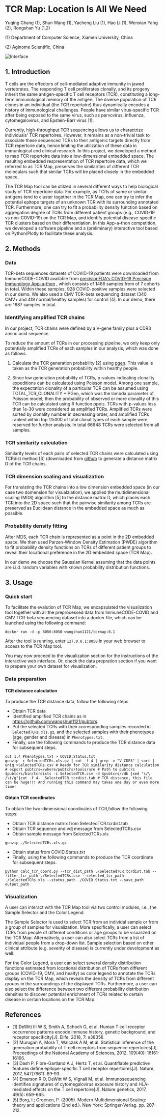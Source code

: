 # TCR Map: Location Is All We Need

Yuqing Chang (1), Shun Wang (1), Yacheng Liu (1), Hao Li (1), Wenxian Yang (2), Rongshan Yu (1,2)

(1) Department of Computer Science, Xiamen University, China 

(2) Aginome Scientific, China

![Interface](sample.png)

## 1. Introduction

T cells are the effectors of cell-mediated adaptive immunity in jawed vertebrates. The responding T cell proliferates clonally, and its progeny inherit the same antigen-specific T cell receptors (TCR), constituting a long-term immunological memory of the antigen. The diverse population of TCR clones in an individual (the TCR repertoire) thus dynamically encodes a history of immunological challenges. People have similar virus-specific TCR after being exposed to the same virus, such as parvovirus, influenza, cytomegalovirus, and Epstein-Barr virus [1].

Currently, high-throughput TCR sequencing allows us to charactrize individuals' TCR repertoires. However, it remains as a non-trivial task to associate these sequenced TCRs to their antigenic targets directly from TCR repertoire data, hence limiting the utilization of these data in immunlogical and clinical research.  In this project, we developed a method to map TCR repertoire data into a low-dimensional embedded space. The resulting embedded respresentation of TCR repertoire data, which we referred to as TCR Map, preserves the similarities of different TCR moleculars such that similar TCRs will be placed closely in the embedded space.   

The TCR Map tool can be utilzed in several different ways to help biological study of TCR repertoire data. For example, as TCRs of same or similar antigens tend to cluster together in the TCR Map, one can try to infer the potential epitope targets of an unknown TCR with its surrounding annotated TCR. Furthermore, one can try to fit a probability density function based on aggregation degree of TCRs from different patient groups (e.g., COVID-19 vs non-COVID-19) on the TCR Map, and identify potential disease-specific TCR clusters based on their differentiation.  In this App-a-thon competition, we developed a software pipeline and a (preliminary) interactive tool based on Python/Plotly to facilitate these analysis. 

## 2. Methods

### Data

TCR-beta sequences datasets of COVID-19 patients were downloaded from ImmuneCODE-COVID available from [precisionFDA's COVID-19 Precision Immunology App-a-thon](https://precision.fda.gov/challenges/12) , which consists of 1486 samples from of 7 cohorts in total. Within these samples, 928 COVID-positive samples were selected in our demo. We also used a CMV TCR-beta sequencing dataset (340 CMV+ and 419 normal/healthy samples) for control [4]. In our demo, there are 1687 samples in total. 

### Identifying amplified TCR chains
In our project, TCR chains were defined by a V-gene family plus a CDR3 amino acid sequence. 

To reduce the amount of TCRs in our processing pipeline, we only keep only potentially amplified TCRs of each samples in our analysis, which was done as follows: 

1. Calculate the TCR generation probability [2] using [pgen](https://github.com/phbradley/pubtcrs). This value is taken as the TCR generation probability within healthy people. 

2. Since low generation probability of TCRs, p-values indicating clonality expeditions can be calculated using Poisson model. Among one sample, the expectation clonality of a particular TCR can be assumed using TOTAL_TCR_CLONALITY * PGen, which was the lambda parameter of Poisson model; then the probability of observed or more clonality of this TCR can be calculated using R function ppois. TCRs with p-values less than 1e-30 were considered as amplified TCRs. Amplified TCRs were sorted by clonality number in decreasing order, and amplified TCRs ranked within top 1/5000 of total clonal types of each sample were reserved for further analysis. In total 66648 TCRs were selected from all samples.

### TCR similarity calculation
Similarity levels of each pairs of selected TCR chains were calculated using TCRdist method [3] (downloaded from [github](https://github.com/phbradley/pubtcrs) to generate a distance matrix D of the TCR chains.


### TCR dimension scaling and visualization

<!-- TCR经过过滤后，得到TCR之间的距离矩阵D，为了可视化TCR的分布。我们利用MDS(Multidimensional Scaling) 算法，得到TCR在二维平面的坐标。
MDS，是一种有效的降维方法，MDS使高维空间中每对样本之间的距离与构建的低维空间中的样本相似性尽可能一致。 -->

For translating the TCR chains into a low dimension embedded space (in our case two domension for visualziation), we applied the multidimensional scaling (MDS) algorithm [5] to the distance matrix D, which places each TCR into the 2D space such that the pairwise similarity among TCRs are preserved as Euclidean distance in the embedded space as much as possible. 

### Probability density fitting

After MDS, each TCR chain is represented as a point in the 2D embedded space. We then used Parzen-Window Density Estimation (PWDE) algorithm to fit probability density functions on TCRs of different patient groups to reveal their locational preference in the 2D embedded space (TCR Map). 

In our demo we choose the Gaussian Kernel assuming that the data points are i.i.d. random variables with known probability distribution functions. 

## 3. Usage

### Quick start 

To facilitate the evalution of TCR Map, we encapsulated the visualization tool together with all the preprocessed data from ImmuneCODE-COVID and CMV TCR-beta sequencing dataset into a docker file, which can be launched using the following command: 
```
docker run -d -p 8050:8050 wangshun1121/tcrmap:0.1
```
After the tool is running, enter `127.0.0.1:8050` in your web browser to access to the TCR Map tool. 

You may now proceed to the visualization section for the instructions of the interactive web interface. Or, check the data prepration section if you want to prepare your own dataset for visualization. 
### Data preparation 
#### TCR distance calculation 
To produce the TCR distance data, follow the following steps

* Obtain TCR data 
* Identified amplified TCR chains as in https://github.com/wangshun1121/pubtcrs. 
* Put the selected TCRs with their corresponding samples recorded in `SelectedTCRs.xls.gz`, and the selected samples with their phenotypes (age, gender and disease) in `Phenotypes.txt`.
* Finally, use the following commands to produce the TCR distance data for subsequent steps. 

```
cut 1,4 Phenotypes.txt > COVID.Status.txt 
gunzip -c SelectedTCRs.xls.gz | cut -f 4 | grep -v "V_CDR3" | sort | uniq >SelectedTCRs.csv # Ready for TCR similarity distance calculation
# export pubtcrs=/where/pubtcrs/tools/are # Path to pubtcrs
$pubtcrs/bin/tcrdists -i SelectedTCR.csv -d $pubtcrs//db |sed "s/\ /\t/g"|cut -f 4-  SelectedTCR.tcrdist.tab # TCR distance, this file can be huge!!! And running this command may takes one day or even more time!
```
#### Obtain TCR coordinates
To obtain the two-dimensional coordinates of TCR,follow the following steps:

* Obtain TCR distance matrix from SelectedTCR.tcrdist.tab
* Obtain TCR sequence and vdj message from SelectedTCRs.csv  
* Obtain sample message from SelectedTCRs.xls
```
gunzip ./SelectedTCRs.xls.gz
```
* Obtain status from COVID.Status.txt
* Finally, using the following commands to produce the TCR coordinate for subsequent steps.
```
python calc_tcr_coord.py --tcr_dist_path ./SelectedTCR.tcrdist.tab --filter_tcr_path ./SelectedTCRs.csv --selected_tcr_path ./SelectedTCRs.xls --status_path ./COVID.Status.txt --save_path output_path
```
### Visualization
A user can interact with the TCR Map tool via two control modules, i.e., the Sample Selector and the Color Legend. 

The Sample Selector is used to select TCR from an individal sample or from a group of samples for visualization. More specifically, a user can select TCRs from people of different conditions or age groups to be visualized on the TCR Map.  Alternatively, a user can also select TCRs from a list of individual people from a drop-down list. Sample selection based on other clinical attribute (e.g. severity of disease) is currently under development as well.   

For the Color Legend, a user can select several density distribution functions estimated from locational distribution of TCRs from different groups (COVID-19, CMV, and healty) as color legend to annotate the TCRs display on the TCR Map, which reveals the density of TCRs from different groups in the surroundings of the displayed TCRs. Furthermore, a user can also select the difference between two different probability distribution densities to discover potential enrichment of TCRs related to certain disease in certain locations on the TCR Map. 


## References

- [1] DeWitt III W S, Smith A, Schoch G, et al. Human T cell receptor occurrence patterns encode immune history, genetic background, and receptor specificity[J]. Elife, 2018, 7: e38358. 
- [2] Murugan A, Mora T, Walczak A M, et al. Statistical inference of the generation probability of T-cell receptors from sequence repertoires[J]. Proceedings of the National Academy of Sciences, 2012, 109(40): 16161-16166. 
- [3] Dash P, Fiore-Gartland A J, Hertz T, et al. Quantifiable predictive features define epitope-specific T cell receptor repertoires[J]. Nature, 2017, 547(7661): 89-93. 
- [4] Emerson R O, DeWitt W S, Vignali M, et al. Immunosequencing identifies signatures of cytomegalovirus exposure history and HLA-mediated effects on the T cell repertoire[J]. Nature genetics, 2017, 49(5): 659-665.
- [5] Borg, I.; Groenen, P. (2005). Modern Multidimensional Scaling: theory and applications (2nd ed.). New York: Springer-Verlag. pp. 207–212.
